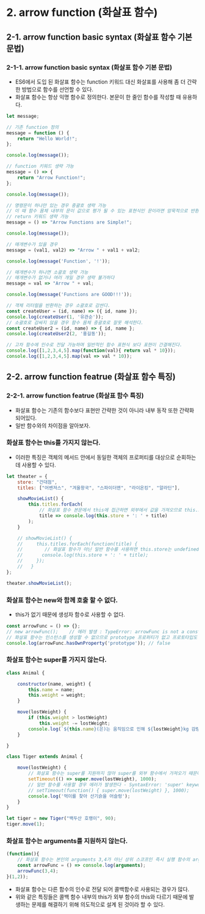 # 2. arrow function (화살표 함수)

## 2-1. arrow function basic syntax (화살표 함수 기본 문법)

### 2-1-1. arrow function basic syntax (화살표 함수 기본 문법)

- ES6에서 도입 된 화살표 함수는 function 키워드 대신 화살표를 사용해 좀 더 간략한 방법으로 함수를 선언할 수 있다. 
- 화살표 함수는 항상 익명 함수로 정의한다. 본문이 한 줄인 함수를 작성할 때 유용하다.
```js
let message;

// 기존 function 정의
message = function () {
    return "Hello World!";
};

console.log(message());

// function 키워드 생략 가능
message = () => {
    return "Arrow Function!";
};

console.log(message());

// 명령문이 하나만 있는 경우 중괄호 생략 가능
// 이 때 함수 몸체 내부의 문이 값으로 평가 될 수 있는 표현식인 문이라면 암묵적으로 반환 된다.
// return 키워드 생략 가능
message = () => "Arrow Functions are Simple!";

console.log(message());

// 매개변수가 있을 경우
message = (val1, val2) => "Arrow " + val1 + val2;

console.log(message('Function', '!'));

// 매개변수가 하나면 소괄호 생략 가능
// 매개변수가 없거나 여러 개일 경우 생략 불가하다
message = val => "Arrow " + val;

console.log(message('Functions are GOOD!!!'));

// 객체 리터럴을 반환하는 경우 소괄호로 감싼다.
const createUser = (id, name) => ({ id, name });
console.log(createUser(1, '유관순'));
// 소괄호로 감싸지 않을 경우 함수 몸체 중괄호로 잘못 해석한다.
const createUser2 = (id, name) => { id, name };
console.log(createUser2(2, '홍길동'));

// 고차 함수에 인수로 전달 가능하며 일반적인 함수 표현식 보다 표현이 간결해진다.
console.log([1,2,3,4,5].map(function(val){ return val * 10}));
console.log([1,2,3,4,5].map(val => val * 10));
```

## 2-2. arrow function featrue (화살표 함수 특징)

### 2-2-1. arrow function featrue (화살표 함수 특징)
- 화살표 함수는 기존의 함수보다 표현만 간략한 것이 아니라 내부 동작 또한 간략화 되어있다. 
- 일반 함수와의 차이점을 알아보자.

### 화살표 함수는 this를 가지지 않는다.
- 이러한 특징은 객체의 메서드 안에서 동일한 객체의 프로퍼티를 대상으로 순회하는데 사용할 수 있다.

```js
let theater = {
    store: "건대점",
    titles: ["어벤져스", "겨울왕국", "스파이더맨", "라이온킹", "알라딘"],

    showMovieList() {
        this.titles.forEach(
            // 화살표 함수 본문에서 this에 접근하면 외부에서 값을 가져오므로 this.store는 thearter.store "건대점"을 의미한다.
            title => console.log(this.store + ': ' + title)
        );
    }

    // showMovieList() {
    //     this.titles.forEach(function(title) {
    //        // 화살표 함수가 아닌 일반 함수를 사용하면 this.store는 undefined이다.
    //       console.log(this.store + ': ' + title);
    //     });
    //   }
};

theater.showMovieList();
```

### 화살표 함수는 new와 함께 호출 할 수 없다. 
- this가 없기 때문에 생성자 함수로 사용할 수 없다.
```js
const arrowFunc = () => {};
// new arrowFunc();    // 에러 발생 : TypeError: arrowFunc is not a constructor
// 화살표 함수는 인스턴스를 생성할 수 없으므로 prototype 프로퍼티가 없고 프로토타입도 생성하지 않는다.
console.log(arrowFunc.hasOwnProperty('prototype')); // false
```

### 화살표 함수는 super를 가지지 않는다.
```js
class Animal {

    constructor(name, weight) {
        this.name = name;
        this.weight = weight;
    }

    move(lostWeight) {
        if (this.weight > lostWeight)
            this.weight -= lostWeight;
        console.log(`${this.name}(은)는 움직임으로 인해 ${lostWeight}kg 감량되어 ${this.weight}kg이 되었습니다.`)
    }

}

class Tiger extends Animal {

    move(lostWeight) {
        // 화살표 함수는 super를 지원하지 않아 super를 외부 함수에서 가져오기 때문에 Animal의 move() 호출이 가능하다.
        setTimeout(() => super.move(lostWeight), 1000);
        // 일반 함수를 사용할 경우 에러가 발생한다 - SyntaxError: 'super' keyword unexpected here
        // setTimeout(function() { super.move(lostWeight) }, 1000);
        console.log('먹이를 찾아 산기슭을 어슬렁');
    }
}

let tiger = new Tiger("백두산 호랭이", 90);
tiger.move(1);
```

### 화살표 함수는 arguments를 지원하지 않는다. 
```js
(function(){
    // 화살표 함수는 본인의 arguments 3,4가 아닌 상위 스코프인 즉시 실행 함수의 arguments 1,2를 참조한다. 
    const arrowFunc = () => console.log(arguments);
    arrowFunc(3,4);
}(1,2));
```
- 화살표 함수는 다른 함수의 인수로 전달 되어 콜백함수로 사용되는 경우가 많다. 
- 위와 같은 특징들은 콜백 함수 내부의 this가 외부 함수의 this와 다르기 때문에 발생하는 문제를 해결하기 위해 의도적으로 설계 된 것이라 할 수 있다.